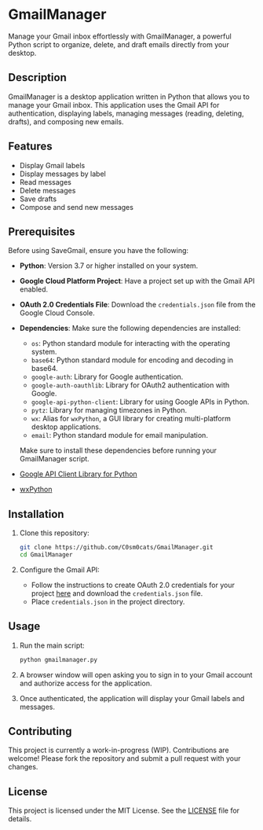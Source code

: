 # GmailManager

Manage your Gmail inbox effortlessly with GmailManager, a powerful Python script to organize, delete, and draft emails directly from your desktop.

## Description
GmailManager is a desktop application written in Python that allows you to manage your Gmail inbox. This application uses the Gmail API for authentication, displaying labels, managing messages (reading, deleting, drafts), and composing new emails.

## Features
- Display Gmail labels
- Display messages by label
- Read messages
- Delete messages
- Save drafts
- Compose and send new messages

## Prerequisites

Before using SaveGmail, ensure you have the following:

- **Python**: Version 3.7 or higher installed on your system.
- **Google Cloud Platform Project**: Have a project set up with the Gmail API enabled.
- **OAuth 2.0 Credentials File**: Download the `credentials.json` file from the Google Cloud Console.
- **Dependencies**: Make sure the following dependencies are installed:

   - `os`: Python standard module for interacting with the operating system.
   - `base64`: Python standard module for encoding and decoding in base64.
   - `google-auth`: Library for Google authentication.
   - `google-auth-oauthlib`: Library for OAuth2 authentication with Google.
   - `google-api-python-client`: Library for using Google APIs in Python.
   - `pytz`: Library for managing timezones in Python.
   - `wx`: Alias for `wxPython`, a GUI library for creating multi-platform desktop applications.
   - `email`: Python standard module for email manipulation.

  Make sure to install these dependencies before running your GmailManager script.

- [Google API Client Library for Python](https://github.com/googleapis/google-api-python-client)
- [wxPython](https://www.wxpython.org/)


## Installation
1. Clone this repository:
    ```sh
    git clone https://github.com/C0sm0cats/GmailManager.git
    cd GmailManager
    ```

2. Configure the Gmail API:
    - Follow the instructions to create OAuth 2.0 credentials for your project [here](https://developers.google.com/identity/protocols/oauth2) and download the `credentials.json` file.
    - Place `credentials.json` in the project directory.

## Usage
1. Run the main script:
    ```sh
    python gmailmanager.py
    ```

2. A browser window will open asking you to sign in to your Gmail account and authorize access for the application.

3. Once authenticated, the application will display your Gmail labels and messages.

## Contributing
This project is currently a work-in-progress (WIP). Contributions are welcome! Please fork the repository and submit a pull request with your changes.

## License
This project is licensed under the MIT License. See the [LICENSE](LICENSE) file for details.
